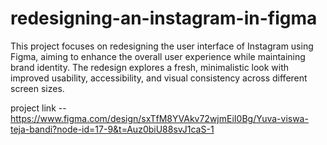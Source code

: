 # redesigning-an-instagram-in-figma
This project focuses on redesigning the user interface of Instagram using Figma, aiming to enhance the overall user experience while maintaining brand identity. The redesign explores a fresh, minimalistic look with improved usability, accessibility, and visual consistency across different screen sizes.

project link -- https://www.figma.com/design/sxTfM8YVAkv72wjmEiI0Bg/Yuva-viswa-teja-bandi?node-id=17-9&t=Auz0biU88svJ1caS-1 

